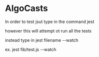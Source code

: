 # AlgoCasts
In order to test  jsut type in the command jest

however this will attempt ot run all the tests

instead type in 
jest filename --watch

ex.
jest fib/test.js --watch